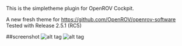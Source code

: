 This is the simpletheme plugin for OpenROV Cockpit.

A new fresh theme for https://github.com/OpenROV/openrov-software<br>
Tested with Release 2.5.1 (RC5)

##screenshot
![alt tag](http://i.imgur.com/nFQo0MQ.jpg)
![alt tag](http://i.imgur.com/HKZ7VT5.png)
